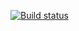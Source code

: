 [![Build status](https://ci.appveyor.com/api/projects/status/464aectwqadv7ruy?svg=true)](https://ci.appveyor.com/project/Val990/6unit)